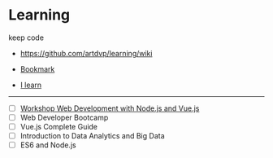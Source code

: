 # Learning

keep code

- https://github.com/artdvp/learning/wiki

- [Bookmark](/md/bookmarkcode.md)

- [I learn](/project/README.md)

-----

- [ ] [Workshop Web Development with Node.js and Vue.js](http://www.itdevclub.com/?p=1548)
- [ ] Web Developer Bootcamp
- [ ] Vue.js Complete Guide
- [ ] Introduction to Data Analytics and Big Data
- [ ] ES6 and Node.js
